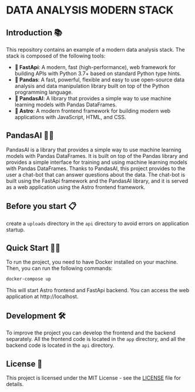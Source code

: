 # DATA ANALYSIS MODERN STACK

## Introduction 📚
This repository contains an example of a modern data analysis stack. The stack is composed of the following tools:

- **🚀 FastApi**: A modern, fast (high-performance), web framework for building APIs with Python 3.7+ based on standard Python type hints.
- **🐼 Pandas**: A fast, powerful, flexible and easy to use open-source data analysis and data manipulation library built on top of the Python programming language.
- **💬 PandasAI**: A library that provides a simple way to use machine learning models with Pandas DataFrames.
- **💫 Astro**: A modern frontend framework for building modern web applications with JavaScript, HTML, and CSS.

## PandasAI 🐼💬

PandasAI is a library that provides a simple way to use machine learning models with Pandas DataFrames. It is built on top of the Pandas library and provides a simple interface for training and using machine learning models with Pandas DataFrames.
Thanks to PandasAI, this project provides to the user a chat-bot that can answer questions about the data. The chat-bot is built using the FastApi framework and the PandasAI library, and it is served as a web application using the Astro frontend framework.

## Before you start 📋

create a `uploads` directory in the `api` directory to avoid errors on application startup.



## Quick Start 👷‍♂️

To run the project, you need to have Docker installed on your machine. Then, you can run the following commands:

```bash
docker-compose up
```

This will start Astro frontend and FastApi backend. You can access the web application at http://localhost.

## Development 🛠️

To improve the project you can develop the frontend and the backend separately. 
All the frontend code is located in the `app` directory, and all the backend code is located in the `api` directory.

## License 📜

This project is licensed under the MIT License - see the [LICENSE](LICENSE) file for details.
